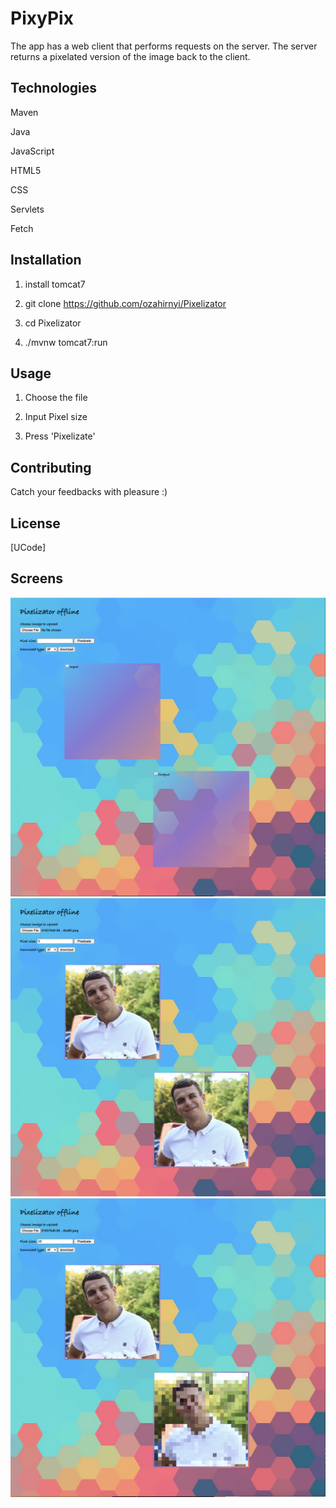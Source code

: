 # PixyPix

The app has a web client that performs requests on the server. The server returns a pixelated version of the image back to the client.

## Technologies

Maven

Java

JavaScript

HTML5

CSS

Servlets

Fetch

## Installation

1. install tomcat7

2. git clone https://github.com/ozahirnyi/Pixelizator

3. cd Pixelizator

4. ./mvnw tomcat7:run

## Usage

1. Choose the file

2. Input Pixel size

3. Press 'Pixelizate'

## Contributing
Catch your feedbacks with pleasure :)

## License
[UCode]

## Screens

<img src="screen1.png"><br>
<img src="screen2.png"><br>
<img src="screen3.png"><br>


